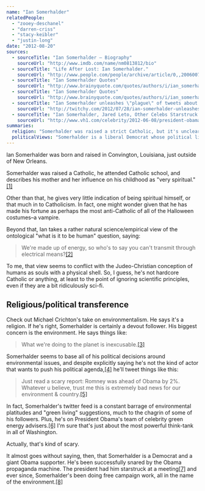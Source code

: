 ```yaml
---
name: "Ian Somerhalder"
relatedPeople:
  - "zooey-deschanel"
  - "darren-criss"
  - "stacy-keibler"
  - "justin-long"
date: "2012-08-20"
sources:
  - sourceTitle: "Ian Somerhalder – Biography"
    sourceUrl: "http://www.imdb.com/name/nm0813812/bio"
  - sourceTitle: "Life After Lost: Ian Somerhalder."
    sourceUrl: "http://www.people.com/people/archive/article/0,,20060073,00.html"
  - sourceTitle: "Ian Somerhalder Quotes"
    sourceUrl: "http://www.brainyquote.com/quotes/authors/i/ian_somerhalder_3.html"
  - sourceTitle: "Ian Somerhalder Quotes"
    sourceUrl: "http://www.brainyquote.com/quotes/authors/i/ian_somerhalder_2.html"
  - sourceTitle: "Ian Somerhalder unleashes \"plague\" of tweets about Obama and global warming"
    sourceUrl: "http://twitchy.com/2012/07/28/ian-somerhalder-unleashes-plague-of-tweets-about-obama-and-global-warming/"
  - sourceTitle: "Ian Somerhalder, Jared Leto, Other Celebs Starstruck At Meeting With President Obama"
    sourceUrl: "http://www.vh1.com/celebrity/2012-06-08/president-obama-has-private-breakfast-meeting-for-young-america-effort-with-25-hollywood-stars/"
summaries:
  religion: "Somerhalder was raised a strict Catholic, but it's unclear what his current level of devotion is."
  politicalViews: "Somerhalder is a liberal Democrat whose political life revolves around environmental issues."
---
```


Ian Somerhalder was born and raised in Convington, Louisiana, just outside of New Orleans.

Somerhalder was raised a Catholic, he attended Catholic school, and describes his mother and her influence on his childhood as "very spiritual."<a class="source-citation" href="#http%3A%2F%2Fwww.imdb.com%2Fname%2Fnm0813812%2Fbio" title="Ian Somerhalder – Biography">[1]</a>

Other than that, he gives very little indication of being spiritual himself, or that much in to Catholicism. In fact, one might wonder given that he has made his fortune as perhaps the most anti-Catholic of all of the Halloween costumes–a vampire.

Beyond that, Ian takes a rather natural science/empirical view of the ontological "what is it to be human" question, saying:

>We're made up of energy, so who's to say you can't transmit through electrical means?<a class="source-citation" href="#http%3A%2F%2Fwww.people.com%2Fpeople%2Farchive%2Farticle%2F0%2C%2C20060073%2C00.html" title="Life After Lost: Ian Somerhalder.">[2]</a>

To me, that view seems to conflict with the Judeo-Christian conception of humans as souls with a physical shell. So, I guess, he's not hardcore Catholic or anything, at least to the point of ignoring scientific principles, even if they are a bit ridiculously sci-fi.


## Religious/political transference

Check out Michael Crichton's take on environmentalism. He says it's a religion. If he's right, Somerhalder is certainly a devout follower. His biggest concern is the environment. He says things like:

>What we're doing to the planet is inexcusable.<a class="source-citation" href="#http%3A%2F%2Fwww.brainyquote.com%2Fquotes%2Fauthors%2Fi%2Fian_somerhalder_3.html" title="Ian Somerhalder Quotes">[3]</a>

Somerhalder seems to base all of his political decisions around environmental issues, and despite explicitly saying he's not the kind of actor that wants to push his political agenda,<a class="source-citation" href="#http%3A%2F%2Fwww.brainyquote.com%2Fquotes%2Fauthors%2Fi%2Fian_somerhalder_2.html" title="Ian Somerhalder Quotes">[4]</a> he'll tweet things like this:

>Just read a scary report: Romney was ahead of Obama by 2%. Whatever u believe, trust me this is extremely bad news for our environment & country.<a class="source-citation" href="#http%3A%2F%2Ftwitchy.com%2F2012%2F07%2F28%2Fian-somerhalder-unleashes-plague-of-tweets-about-obama-and-global-warming%2F" title="Ian Somerhalder unleashes &quot;plague&quot; of tweets about Obama and global warming">[5]</a>

In fact, Somerhalder's twitter feed is a constant barrage of environmental platitudes and "green living" suggestions, much to the chagrin of some of his followers. Plus, he's on President Obama's team of celebrity green energy advisers.<a class="source-citation" href="#http%3A%2F%2Ftwitchy.com%2F2012%2F07%2F28%2Fian-somerhalder-unleashes-plague-of-tweets-about-obama-and-global-warming%2F" title="Ian Somerhalder unleashes &quot;plague&quot; of tweets about Obama and global warming">[6]</a> I'm sure that's just about the most powerful think-tank in all of Washington.

Actually, that's kind of scary.

It almost goes without saying, then, that Somerhalder is a Democrat and a giant Obama supporter. He's been successfully snared by the Obama propaganda machine. The president had him starstruck at a meeting<a class="source-citation" href="#http%3A%2F%2Fwww.vh1.com%2Fcelebrity%2F2012-06-08%2Fpresident-obama-has-private-breakfast-meeting-for-young-america-effort-with-25-hollywood-stars%2F" title="Ian Somerhalder, Jared Leto, Other Celebs Starstruck At Meeting With President Obama">[7]</a> and ever since, Somerhalder's been doing free campaign work, all in the name of the environment.<a class="source-citation" href="#http%3A%2F%2Ftwitchy.com%2F2012%2F07%2F28%2Fian-somerhalder-unleashes-plague-of-tweets-about-obama-and-global-warming%2F" title="Ian Somerhalder unleashes &quot;plague&quot; of tweets about Obama and global warming">[8]</a>